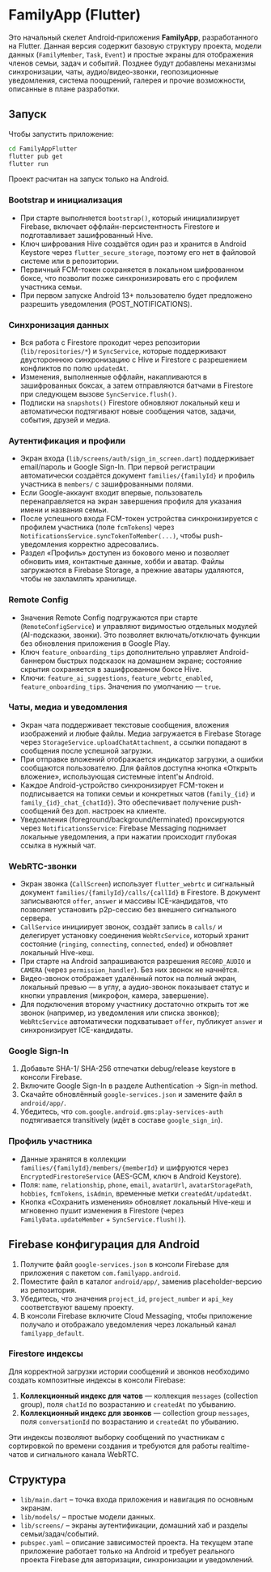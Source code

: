 # FamilyApp (Flutter)

Это начальный скелет Android‑приложения **FamilyApp**, разработанного на Flutter.
Данная версия содержит базовую структуру проекта, модели данных (`FamilyMember`,
`Task`, `Event`) и простые экраны для отображения членов семьи, задач и событий.
Позднее будут добавлены механизмы синхронизации, чаты, аудио/видео‑звонки, геопозиционные
уведомления, система поощрений, галерея и прочие возможности, описанные в плане
разработки.

## Запуск

Чтобы запустить приложение:

```bash
cd FamilyAppFlutter
flutter pub get
flutter run
```

Проект расчитан на запуск только на Android.

### Bootstrap и инициализация

- При старте выполняется `bootstrap()`, который инициализирует Firebase, включает оффлайн-персистентность Firestore и подготавливает зашифрованный Hive.
- Ключ шифрования Hive создаётся один раз и хранится в Android Keystore через `flutter_secure_storage`, поэтому его нет в файловой системе или в репозитории.
- Первичный FCM-токен сохраняется в локальном шифрованном боксе, что позволит позже синхронизировать его с профилем участника семьи.
- При первом запуске Android 13+ пользователю будет предложено разрешить уведомления (POST_NOTIFICATIONS).


### Синхронизация данных

- Вся работа с Firestore проходит через репозитории (`lib/repositories/*`) и `SyncService`, которые поддерживают двустороннюю синхронизацию с Hive и Firestore с разрешением конфликтов по полю `updatedAt`.
- Изменения, выполненные оффлайн, накапливаются в зашифрованных боксах, а затем отправляются батчами в Firestore при следующем вызове `SyncService.flush()`.
- Подписки на `snapshots()` Firestore обновляют локальный кеш и автоматически подтягивают новые сообщения чатов, задачи, события, друзей и медиа.


### Аутентификация и профили

- Экран входа (`lib/screens/auth/sign_in_screen.dart`) поддерживает email/пароль и Google Sign-In. При первой регистрации автоматически создаётся документ `families/{familyId}` и профиль участника в `members/` c зашифрованными полями.
- Если Google-аккаунт входит впервые, пользователь перенаправляется на экран завершения профиля для указания имени и названия семьи.
- После успешного входа FCM-токен устройства синхронизируется с профилем участника (поле `fcmTokens`) через `NotificationsService.syncTokenToMember(...)`, чтобы push-уведомления корректно адресовались.
- Раздел «Профиль» доступен из бокового меню и позволяет обновить имя, контактные данные, хобби и аватар. Файлы загружаются в Firebase Storage, а прежние аватары удаляются, чтобы не захламлять хранилище.

### Remote Config

- Значения Remote Config подгружаются при старте (`RemoteConfigService`) и управляют видимостью отдельных модулей (AI-подсказки, звонки). Это позволяет включать/отключать функции без обновления приложения в Google Play.
- Ключ `feature_onboarding_tips` дополнительно управляет Android-баннером быстрых подсказок на домашнем экране; состояние скрытия сохраняется в зашифрованном боксе Hive.
- Ключи: `feature_ai_suggestions`, `feature_webrtc_enabled`, `feature_onboarding_tips`. Значения по умолчанию — `true`.


### Чаты, медиа и уведомления

- Экран чата поддерживает текстовые сообщения, вложения изображений и любые файлы. Медиа загружается в Firebase Storage через `StorageService.uploadChatAttachment`, а ссылки попадают в сообщения после успешной загрузки.
- При отправке вложений отображается индикатор загрузки, а ошибки сообщаются пользователю. Для файлов доступна кнопка «Открыть вложение», использующая системные intent'ы Android.
- Каждое Android-устройство синхронизирует FCM-токен и подписывается на топики семьи и конкретных чатов (`family_{id}` и `family_{id}_chat_{chatId}`). Это обеспечивает получение push-сообщений без доп. настроек на клиенте.
- Уведомления (foreground/background/terminated) проксируются через `NotificationsService`: Firebase Messaging поднимает локальные уведомления, а при нажатии происходит глубокая ссылка в нужный чат.


### WebRTC-звонки

- Экран звонка (`CallScreen`) использует `flutter_webrtc` и сигнальный документ `families/{familyId}/calls/{callId}` в Firestore. В документ записываются `offer`, `answer` и массивы ICE-кандидатов, что позволяет установить p2p-сессию без внешнего сигнального сервера.
- `CallService` инициирует звонок, создаёт запись в `calls/` и делегирует установку соединения `WebRtcService`, который хранит состояние (`ringing`, `connecting`, `connected`, `ended`) и обновляет локальный Hive-кеш.
- При старте на Android запрашиваются разрешения `RECORD_AUDIO` и `CAMERA` (через `permission_handler`). Без них звонок не начнётся.
- Видео-звонок отображает удалённый поток на полный экран, локальный превью — в углу, а аудио-звонок показывает статус и кнопки управления (микрофон, камера, завершение).
- Для подключения второму участнику достаточно открыть тот же звонок (например, из уведомления или списка звонков); `WebRtcService` автоматически подхватывает `offer`, публикует `answer` и синхронизирует ICE-кандидаты.


### Google Sign-In

1. Добавьте SHA-1/ SHA-256 отпечатки debug/release keystore в консоли Firebase.
2. Включите Google Sign-In в разделе Authentication → Sign-in method.
3. Скачайте обновлённый `google-services.json` и замените файл в `android/app/`.
4. Убедитесь, что `com.google.android.gms:play-services-auth` подтягивается transitively (идёт в составе `google_sign_in`).

### Профиль участника

- Данные хранятся в коллекции `families/{familyId}/members/{memberId}` и шифруются через `EncryptedFirestoreService` (AES-GCM, ключ в Android Keystore).
- Поля: `name`, `relationship`, `phone`, `email`, `avatarUrl`, `avatarStoragePath`, `hobbies`, `fcmTokens`, `isAdmin`, временные метки `createdAt/updatedAt`.
- Кнопка «Сохранить изменения» обновляет локальный Hive-кеш и мгновенно пушит изменения в Firestore (через `FamilyData.updateMember` + `SyncService.flush()`).


## Firebase конфигурация для Android

1. Получите файл `google-services.json` в консоли Firebase для приложения с пакетом `com.familyapp.android`.
2. Поместите файл в каталог `android/app/`, заменив placeholder-версию из репозитория.
3. Убедитесь, что значения `project_id`, `project_number` и `api_key` соответствуют вашему проекту.
4. В консоли Firebase включите Cloud Messaging, чтобы приложение получало и отображало уведомления через локальный канал `familyapp_default`.


### Firestore индексы

Для корректной загрузки истории сообщений и звонков необходимо создать композитные индексы в консоли Firebase:

1. **Коллекционный индекс для чатов** — коллекция `messages` (collection group), поля `chatId` по возрастанию и `createdAt` по убыванию.
2. **Коллекционный индекс для звонков** — collection group `messages`, поля `conversationId` по возрастанию и `createdAt` по убыванию.

Эти индексы позволяют выборку сообщений по участникам с сортировкой по времени создания и требуются для работы realtime-чатов и сигнального канала WebRTC.


## Структура

- `lib/main.dart` – точка входа приложения и навигация по основным экранам.
- `lib/models/` – простые модели данных.
- `lib/screens/` – экраны аутентификации, домашний хаб и разделы семьи/задач/событий.
- `pubspec.yaml` – описание зависимостей проекта.
На текущем этапе приложение работает только на Android и требует реального проекта Firebase для авторизации, синхронизации и уведомлений.
